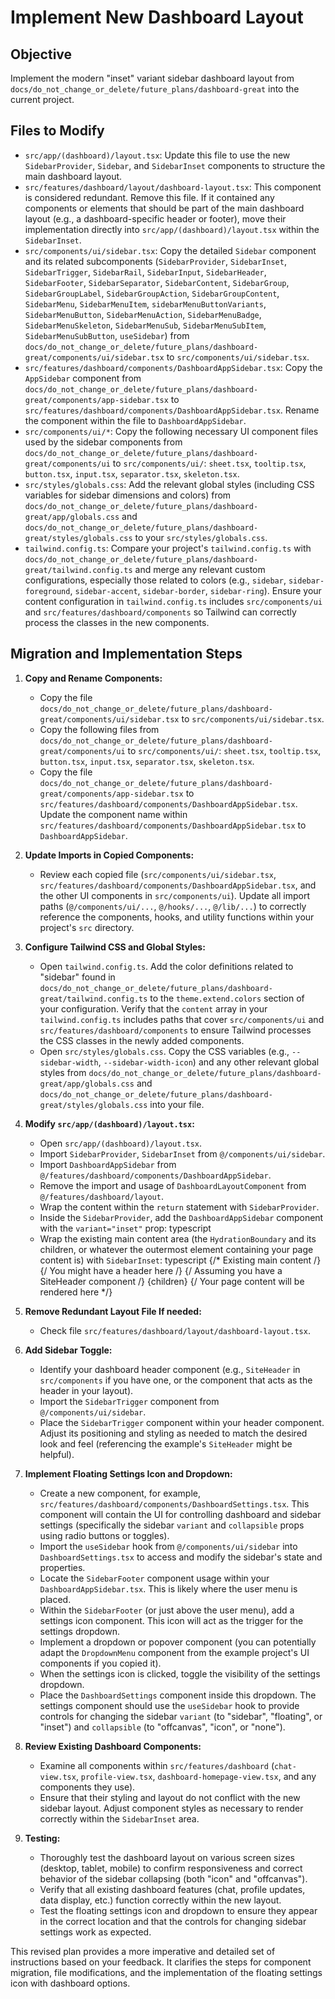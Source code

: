 # Implement New Dashboard Layout

## Objective

Implement the modern "inset" variant sidebar dashboard layout from `docs/do_not_change_or_delete/future_plans/dashboard-great` into the current project.

## Files to Modify

*   `src/app/(dashboard)/layout.tsx`: Update this file to use the new `SidebarProvider`, `Sidebar`, and `SidebarInset` components to structure the main dashboard layout.
*   `src/features/dashboard/layout/dashboard-layout.tsx`: This component is considered redundant. Remove this file. If it contained any components or elements that should be part of the main dashboard layout (e.g., a dashboard-specific header or footer), move their implementation directly into `src/app/(dashboard)/layout.tsx` within the `SidebarInset`.
*   `src/components/ui/sidebar.tsx`: Copy the detailed `Sidebar` component and its related subcomponents (`SidebarProvider`, `SidebarInset`, `SidebarTrigger`, `SidebarRail`, `SidebarInput`, `SidebarHeader`, `SidebarFooter`, `SidebarSeparator`, `SidebarContent`, `SidebarGroup`, `SidebarGroupLabel`, `SidebarGroupAction`, `SidebarGroupContent`, `SidebarMenu`, `SidebarMenuItem`, `sidebarMenuButtonVariants`, `SidebarMenuButton`, `SidebarMenuAction`, `SidebarMenuBadge`, `SidebarMenuSkeleton`, `SidebarMenuSub`, `SidebarMenuSubItem`, `SidebarMenuSubButton`, `useSidebar`) from `docs/do_not_change_or_delete/future_plans/dashboard-great/components/ui/sidebar.tsx` to `src/components/ui/sidebar.tsx`.
*   `src/features/dashboard/components/DashboardAppSidebar.tsx`: Copy the `AppSidebar` component from `docs/do_not_change_or_delete/future_plans/dashboard-great/components/app-sidebar.tsx` to `src/features/dashboard/components/DashboardAppSidebar.tsx`. Rename the component within the file to `DashboardAppSidebar`.
*   `src/components/ui/*`: Copy the following necessary UI component files used by the sidebar components from `docs/do_not_change_or_delete/future_plans/dashboard-great/components/ui` to `src/components/ui/`: `sheet.tsx`, `tooltip.tsx`, `button.tsx`, `input.tsx`, `separator.tsx`, `skeleton.tsx`.
*   `src/styles/globals.css`: Add the relevant global styles (including CSS variables for sidebar dimensions and colors) from `docs/do_not_change_or_delete/future_plans/dashboard-great/app/globals.css` and `docs/do_not_change_or_delete/future_plans/dashboard-great/styles/globals.css` to your `src/styles/globals.css`.
*   `tailwind.config.ts`: Compare your project's `tailwind.config.ts` with `docs/do_not_change_or_delete/future_plans/dashboard-great/tailwind.config.ts` and merge any relevant custom configurations, especially those related to colors (e.g., `sidebar`, `sidebar-foreground`, `sidebar-accent`, `sidebar-border`, `sidebar-ring`). Ensure your content configuration in `tailwind.config.ts` includes `src/components/ui` and `src/features/dashboard/components` so Tailwind can correctly process the classes in the new components.

## Migration and Implementation Steps

1.  **Copy and Rename Components:**
    *   Copy the file `docs/do_not_change_or_delete/future_plans/dashboard-great/components/ui/sidebar.tsx` to `src/components/ui/sidebar.tsx`.
    *   Copy the following files from `docs/do_not_change_or_delete/future_plans/dashboard-great/components/ui` to `src/components/ui/`: `sheet.tsx`, `tooltip.tsx`, `button.tsx`, `input.tsx`, `separator.tsx`, `skeleton.tsx`.
    *   Copy the file `docs/do_not_change_or_delete/future_plans/dashboard-great/components/app-sidebar.tsx` to `src/features/dashboard/components/DashboardAppSidebar.tsx`. Update the component name within `src/features/dashboard/components/DashboardAppSidebar.tsx` to `DashboardAppSidebar`.

2.  **Update Imports in Copied Components:**
    *   Review each copied file (`src/components/ui/sidebar.tsx`, `src/features/dashboard/components/DashboardAppSidebar.tsx`, and the other UI components in `src/components/ui`). Update all import paths (`@/components/ui/...`, `@/hooks/...`, `@/lib/...`) to correctly reference the components, hooks, and utility functions within your project's `src` directory.

3.  **Configure Tailwind CSS and Global Styles:**
    *   Open `tailwind.config.ts`. Add the color definitions related to "sidebar" found in `docs/do_not_change_or_delete/future_plans/dashboard-great/tailwind.config.ts` to the `theme.extend.colors` section of your configuration. Verify that the `content` array in your `tailwind.config.ts` includes paths that cover `src/components/ui` and `src/features/dashboard/components` to ensure Tailwind processes the CSS classes in the newly added components.
    *   Open `src/styles/globals.css`. Copy the CSS variables (e.g., `--sidebar-width`, `--sidebar-width-icon`) and any other relevant global styles from `docs/do_not_change_or_delete/future_plans/dashboard-great/app/globals.css` and `docs/do_not_change_or_delete/future_plans/dashboard-great/styles/globals.css` into your file.

4.  **Modify `src/app/(dashboard)/layout.tsx`:**
    *   Open `src/app/(dashboard)/layout.tsx`.
    *   Import `SidebarProvider`, `SidebarInset` from `@/components/ui/sidebar`.
    *   Import `DashboardAppSidebar` from `@/features/dashboard/components/DashboardAppSidebar`.
    *   Remove the import and usage of `DashboardLayoutComponent` from `@/features/dashboard/layout`.
    *   Wrap the content within the `return` statement with `SidebarProvider`.
    *   Inside the `SidebarProvider`, add the `DashboardAppSidebar` component with the `variant="inset"` prop: typescript <DashboardAppSidebar variant="inset" />
    *   Wrap the existing main content area (the `HydrationBoundary` and its children, or whatever the outermost element containing your page content is) with `SidebarInset`: typescript <SidebarInset> {/* Existing main content /} <HydrationBoundary state={dehydratedState}> {/ You might have a header here /} <SiteHeader /> {/ Assuming you have a SiteHeader component /} {children} {/ Your page content will be rendered here */} </HydrationBoundary> </SidebarInset>

5.  **Remove Redundant Layout File If needed:**
    *   Check file `src/features/dashboard/layout/dashboard-layout.tsx`.

6.  **Add Sidebar Toggle:**
    *   Identify your dashboard header component (e.g., `SiteHeader` in `src/components` if you have one, or the component that acts as the header in your layout).
    *   Import the `SidebarTrigger` component from `@/components/ui/sidebar`.
    *   Place the `SidebarTrigger` component within your header component. Adjust its positioning and styling as needed to match the desired look and feel (referencing the example's `SiteHeader` might be helpful).

7.  **Implement Floating Settings Icon and Dropdown:**
    *   Create a new component, for example, `src/features/dashboard/components/DashboardSettings.tsx`. This component will contain the UI for controlling dashboard and sidebar settings (specifically the sidebar `variant` and `collapsible` props using radio buttons or toggles).
    *   Import the `useSidebar` hook from `@/components/ui/sidebar` into `DashboardSettings.tsx` to access and modify the sidebar's state and properties.
    *   Locate the `SidebarFooter` component usage within your `DashboardAppSidebar.tsx`. This is likely where the user menu is placed.
    *   Within the `SidebarFooter` (or just above the user menu), add a settings icon component. This icon will act as the trigger for the settings dropdown.
    *   Implement a dropdown or popover component (you can potentially adapt the `DropdownMenu` component from the example project's UI components if you copied it).
    *   When the settings icon is clicked, toggle the visibility of the settings dropdown.
    *   Place the `DashboardSettings` component inside this dropdown. The settings component should use the `useSidebar` hook to provide controls for changing the sidebar `variant` (to "sidebar", "floating", or "inset") and `collapsible` (to "offcanvas", "icon", or "none").

8.  **Review Existing Dashboard Components:**
    *   Examine all components within `src/features/dashboard` (`chat-view.tsx`, `profile-view.tsx`, `dashboard-homepage-view.tsx`, and any components they use).
    *   Ensure that their styling and layout do not conflict with the new sidebar layout. Adjust component styles as necessary to render correctly within the `SidebarInset` area.

9.  **Testing:**
    *   Thoroughly test the dashboard layout on various screen sizes (desktop, tablet, mobile) to confirm responsiveness and correct behavior of the sidebar collapsing (both "icon" and "offcanvas").
    *   Verify that all existing dashboard features (chat, profile updates, data display, etc.) function correctly within the new layout.
    *   Test the floating settings icon and dropdown to ensure they appear in the correct location and that the controls for changing sidebar settings work as expected.

This revised plan provides a more imperative and detailed set of instructions based on your feedback. It clarifies the steps for component migration, file modifications, and the implementation of the floating settings icon with dashboard options.

